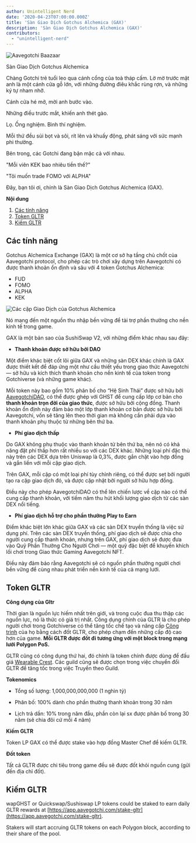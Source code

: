 ```yaml
---
author: Unintelligent Nerd
date: '2020-04-23T07:00:00.000Z'
title: 'Sàn Giao Dịch Gotchus Alchemica (GAX)'
description: 'Sàn Giao Dịch Gotchus Alchemica (GAX)'
contributors:
  - "unintelligent-nerd"
---
```


<div class="headerImageContainer">
<img class="headerImage" src="/gotchus-alchemica-exchange/wizard-aavegotchi.gif" alt="Aavegotchi Baazaar">
<p class="headerImageText">Sàn Giao Dịch Gotchus Alchemica</p>
</div>

Chàng Gotchi trẻ tuổi leo qua cánh cổng của toà tháp cấm. Lờ mờ trước mặt anh là một cánh cửa gỗ lớn, với những đường điêu khắc rùng rợn, và những ký tự nham nhỡ.

Cánh cửa hé mở, mời anh bước vào.

Những điều trước mắt, khiến anh thét gào.

Lọ. Ống nghiệm. Bình thí nghiệm.

Mỗi thứ đều sủi bọt và sôi, rít lên và khuấy động, phát sáng với sức mạnh phi thường.

Bên trong, các Gotchi đang bận mặc cả với nhau.

"Mỗi viên KEK bao nhiêu tiền thế?"

"Tôi muốn trade FOMO với ALPHA"

Đây, bạn tôi ơi, chính là Sàn Giao Dịch Gotchus Alchemica (GAX).

<div class="contentsBox">

**Nội dung**

<ol>
<li><a href=#features>Các tính năng</a></li>
<li><a href=#gltr-token>Token GLTR</a></li>
<li><a href=#earning-gltr>Kiếm GLTR</a></li>
</ol>

</div>

## Các tính năng

Gotchus Alchemica Exchange (GAX) là một cơ sở hạ tầng chủ chốt của Aavegotchi protocol, cho phép các trò chơi xây dựng trên Aavegotchi có được thanh khoản ổn định và sâu với 4 token Gotchus Alchemica:

* FUD
* FOMO
* ALPHA
* KEK

<img class="bodyImage" src="/gotchus-alchemica-exchange/gotchus-alchemica-exchange-pairs.png" alt="Các cặp Giao Dịch của Gotchus Alchemica" />

Nó mang đến một nguồn thu nhập bền vững để tài trợ phần thưởng cho nền kinh tế trong game.

GAX là một bản sao của SushiSwap V2, với những điểm khác nhau sau đây:

* **Thanh khoản được sở hữu bởi DAO**

Một điểm khác biệt cốt lõi giữa GAX và những sàn DEX khác chính là GAX được thiết kết để đáp ứng một như cầu thiết yếu trong giao thức Aavegotchi — sở hữu và kích thích thanh khoản cho nền kinh tế của token trong Gotchiverse (và những game khác).

Mỗi token này bao gồm 10% phân bố cho “Hệ Sinh Thái” được sở hữu bởi [AavegotchiDAO](/dao), có thể được ghép với GHST để cung cấp lớp cơ bản cho **thanh khoản trọn đời của giao thức**, được sở hữu bởi cộng đồng. Thanh khoản ổn định này đảm bảo một lớp thanh khoản cơ bản được sở hữu bởi Aavegotchi, vốn sẽ tăng lên theo thời gian mà không cần phải dựa vào thanh khoản phụ thuộc từ những bên thứ ba.

* **Phí giao dịch thấp**

Do GAX không phụ thuộc vào thanh khoản từ bên thứ ba, nên nó có khả năng đặt phí thấp hơn rất nhiều so với các DEX khác. Những loại phí đặc thù này trên các DEX dựa trên Uniswap là 0,3%, được gắn chặt vào hợp đồng và gắn liền với mỗi cặp giao dịch.

Trên GAX, mỗi cặp có một loại phí tùy chỉnh riêng, có thể được set bởi người tạo ra cặp giao dịch đó, và được cặp nhật bởi người sở hữu hợp đồng.

Điều này cho phép AavegotchiDAO có thể lên chiến lược về cặp nào có thể cung cấp thanh khoản, với tiềm năm thu hút khối lượng giao dịch từ các sàn DEX nổi tiếng.

* **Phí giao dịch hỗ trợ cho phần thưởng Play to Earn**

Điểm khác biệt lớn khác giữa GAX và các sàn DEX truyền thống là việc sử dụng phí. Trên các sàn DEX truyền thống, phí giao dịch sẽ được chia cho người cung cấp thanh khoản, nhưng trên GAX, phí giao dịch sẽ được đưa vào Quỹ Phần Thưởng Cho Người Chơi — một quỹ đặc biệt để khuyến khích lối chơi trong Giao thức Gaming Aavegotchi NFT.

Điều này đảm bảo rằng Aavegotchi sẽ có nguồn phần thưởng người chơi bền vững để cùng nhau phát triển nền kinh tế của cả mạng lưới.

## Token GLTR

**Công dụng của Gltr**

Thời gian là nguồn lực hiếm nhất trên giới, và trong cuộc đua thu thập các nguồn lực, nó là thức có giá trị nhất. Công dụng chính của GLTR là cho phép người chơi trong Gotchiverse có thể tăng tốc chế tạo và nâng cấp [Công trình](/gotchiverse#building-on-realm-parcels) của họ bằng cách đốt GLTR, cho phép chạm đến những cấp độ cao hơn của game. **Mỗi GLTR được đốt đi tương ứng với một block trong mạng lưới Polygon PoS.**

GLTR cũng có công dụng thứ hai, đó chính là token chính được dùng để đấu giá [Wearable Crest](/guild#accessing-a-guild). Các guild cũng sẽ được chọn trong việc chuyển đổi GLTR để tăng tốc trong việc Truyền theo Guild.

**Tokenomics**

* Tổng số lượng: 1,000,000,000,000 (1 nghìn tỷ)

* Phân bố: 100% dành cho phần thưởng thanh khoản trong 30 năm

* Lịch trả dần: 10% trong năm đầu, phần còn lại sx được phân bố trong 30 năm (sẽ chia đôi cứ mỗi 4 năm)

**Kiếm GLTR**

Token LP GAX có thể được stake vào hợp đồng Master Chef để kiếm GLTR.

**Đốt token**

Tất cả GLTR được chi tiêu trong game đều sẽ được đốt khỏi nguồn cung (gửi đến địa chỉ đốt).

## Kiếm GLTR

wapGHST or Quickswap/Sushiswap LP tokens could be staked to earn daily GLTR rewards at [https://app.aavegotchi.com/stake-gltr](https://app.aavegotchi.com/stake-gltr).

Stakers will start accruing GLTR tokens on each Polygon block, according to their share of the pool.